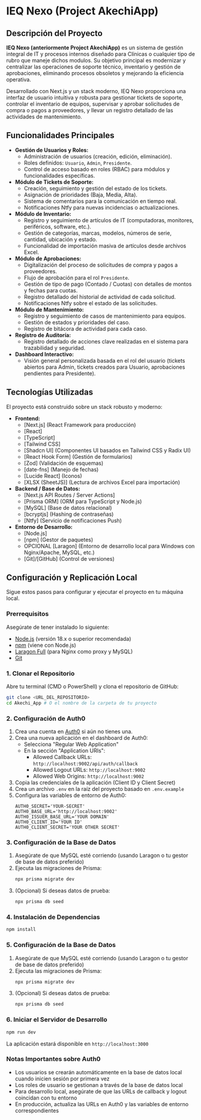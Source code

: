 # IEQ Nexo (Project AkechiApp)

## Descripción del Proyecto

**IEQ Nexo (anteriormente Project AkechiApp)** es un sistema de gestión integral de IT y procesos internos diseñado para Clínicas o cualquier tipo de rubro que maneje dichos modulos. Su objetivo principal es modernizar y centralizar las operaciones de soporte técnico, inventario y gestión de aprobaciones, eliminando procesos obsoletos y mejorando la eficiencia operativa.

Desarrollado con Next.js y un stack moderno, IEQ Nexo proporciona una interfaz de usuario intuitiva y robusta para gestionar tickets de soporte, controlar el inventario de equipos, supervisar y aprobar solicitudes de compra o pagos a proveedores, y llevar un registro detallado de las actividades de mantenimiento.

## Funcionalidades Principales

* **Gestión de Usuarios y Roles:**
    * Administración de usuarios (creación, edición, eliminación).
    * Roles definidos: `Usuario`, `Admin`, `Presidente`.
    * Control de acceso basado en roles (RBAC) para módulos y funcionalidades específicas.
* **Módulo de Tickets de Soporte:**
    * Creación, seguimiento y gestión del estado de los tickets.
    * Asignación de prioridades (Baja, Media, Alta).
    * Sistema de comentarios para la comunicación en tiempo real.
    * Notificaciones Ntfy para nuevas incidencias o actualizaciones.
* **Módulo de Inventario:**
    * Registro y seguimiento de artículos de IT (computadoras, monitores, periféricos, software, etc.).
    * Gestión de categorías, marcas, modelos, números de serie, cantidad, ubicación y estado.
    * Funcionalidad de importación masiva de artículos desde archivos Excel.
* **Módulo de Aprobaciones:**
    * Digitalización del proceso de solicitudes de compra y pagos a proveedores.
    * Flujo de aprobación para el rol `Presidente`.
    * Gestión de tipo de pago (Contado / Cuotas) con detalles de montos y fechas para cuotas.
    * Registro detallado del historial de actividad de cada solicitud.
    * Notificaciones Ntfy sobre el estado de las solicitudes.
* **Módulo de Mantenimiento:**
    * Registro y seguimiento de casos de mantenimiento para equipos.
    * Gestión de estados y prioridades del caso.
    * Registro de bitácora de actividad para cada caso.
* **Registro de Auditoría:**
    * Registro detallado de acciones clave realizadas en el sistema para trazabilidad y seguridad.
* **Dashboard Interactivo:**
    * Visión general personalizada basada en el rol del usuario (tickets abiertos para Admin, tickets creados para Usuario, aprobaciones pendientes para Presidente).

## Tecnologías Utilizadas

El proyecto está construido sobre un stack robusto y moderno:

* **Frontend:**
    * [Next.js] (React Framework para producción)
    * [React] 
    * [TypeScript]
    * [Tailwind CSS]
    * [Shadcn UI] (Componentes UI basados en Tailwind CSS y Radix UI)
    * [React Hook Form] (Gestión de formularios)
    * [Zod] (Validación de esquemas)
    * [date-fns] (Manejo de fechas)
    * [Lucide React] (Iconos)
    * [XLSX (SheetJS)] (Lectura de archivos Excel para importación)
* **Backend / Base de Datos:**
    * [Next.js API Routes / Server Actions]
    * [Prisma ORM] (ORM para TypeScript y Node.js)
    * [MySQL] (Base de datos relacional)
    * [bcryptjs] (Hashing de contraseñas)
    * [Ntfy] (Servicio de notificaciones Push)
* **Entorno de Desarrollo:**
    * [Node.js]
    * [npm] (Gestor de paquetes)
    * OPCIONAL [Laragon] (Entorno de desarrollo local para Windows con Nginx/Apache, MySQL, etc.)
    * [Git]/[GitHub] (Control de versiones)

## Configuración y Replicación Local

Sigue estos pasos para configurar y ejecutar el proyecto en tu máquina local.

### **Prerrequisitos**

Asegúrate de tener instalado lo siguiente:

* [Node.js](https://nodejs.org/en/download/) (versión 18.x o superior recomendada)
* [npm](https://docs.npmjs.com/cli/v9/commands/npm) (viene con Node.js)
* [Laragon Full](https://laragon.org/download/) (para Nginx como proxy y MySQL)
* [Git](https://git-scm.com/downloads)

### **1. Clonar el Repositorio**

Abre tu terminal (CMD o PowerShell) y clona el repositorio de GitHub:

```bash
git clone <URL_DEL_REPOSITORIO>
cd Akechi_App # O el nombre de la carpeta de tu proyecto

```

### **2. Configuración de Auth0**

1. Crea una cuenta en [Auth0](https://auth0.com) si aún no tienes una.
2. Crea una nueva aplicación en el dashboard de Auth0:
   - Selecciona "Regular Web Application"
   - En la sección "Application URIs":
     - Allowed Callback URLs: `http://localhost:9002/api/auth/callback`
     - Allowed Logout URLs: `http://localhost:9002`
     - Allowed Web Origins: `http://localhost:9002`
3. Copia las credenciales de la aplicación (Client ID y Client Secret)
4. Crea un archivo `.env` en la raíz del proyecto basado en `.env.example`
5. Configura las variables de entorno de Auth0:
   ```env
   AUTH0_SECRET='YOUR-SECRET'
   AUTH0_BASE_URL='http://localhost:9002'
   AUTH0_ISSUER_BASE_URL='YOUR DOMAIN'
   AUTH0_CLIENT_ID='YOUR ID'
   AUTH0_CLIENT_SECRET='YOUR OTHER SECRET'
   ```

### **3. Configuración de la Base de Datos**

1. Asegúrate de que MySQL esté corriendo (usando Laragon o tu gestor de base de datos preferido)
2. Ejecuta las migraciones de Prisma:
   ```bash
   npx prisma migrate dev
   ```
3. (Opcional) Si deseas datos de prueba:
   ```bash
   npx prisma db seed
   ```

### **4. Instalación de Dependencias**

```bash
npm install
```

### **5. Configuración de la Base de Datos**

1. Asegúrate de que MySQL esté corriendo (usando Laragon o tu gestor de base de datos preferido)
2. Ejecuta las migraciones de Prisma:
   ```bash
   npx prisma migrate dev
   ```
3. (Opcional) Si deseas datos de prueba:
   ```bash
   npx prisma db seed
   ```

### **6. Iniciar el Servidor de Desarrollo**

```bash
npm run dev
```

La aplicación estará disponible en `http://localhost:3000`

### **Notas Importantes sobre Auth0**

* Los usuarios se crearán automáticamente en la base de datos local cuando inicien sesión por primera vez
* Los roles de usuario se gestionan a través de la base de datos local
* Para desarrollo local, asegúrate de que las URLs de callback y logout coincidan con tu entorno
* En producción, actualiza las URLs en Auth0 y las variables de entorno correspondientes
